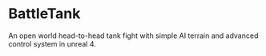 # BattleTank
An open world head-to-head tank fight with simple AI terrain and advanced control system in unreal 4.
